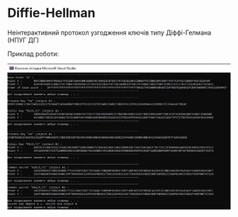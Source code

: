 # Diffie-Hellman
Неінтерактивний протокол узгодження ключів типу Діффі-Гелмана (НПУГ ДГ)

Приклад роботи:

![alt Diffie-Hellman](https://github.com/dexXxed/Diffie-Hellman/blob/master/DH.JPG)

